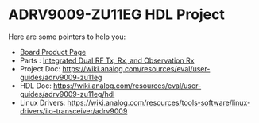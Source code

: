 # ADRV9009-ZU11EG HDL Project

Here are some pointers to help you:
  * [Board Product Page](https://www.analog.com/adrv9009-zu11eg)
  * Parts : [Integrated Dual RF Tx, Rx, and Observation Rx](https://www.analog.com/adrv9009)
  * Project Doc: https://wiki.analog.com/resources/eval/user-guides/adrv9009-zu11eg
  * HDL Doc: https://wiki.analog.com/resources/eval/user-guides/adrv9009-zu11eg/hdl
  * Linux Drivers: https://wiki.analog.com/resources/tools-software/linux-drivers/iio-transceiver/adrv9009
